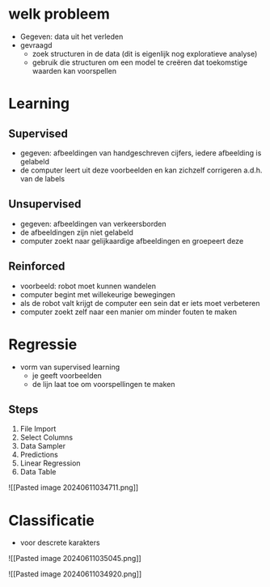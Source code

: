# welk probleem 

- Gegeven:  data uit het verleden 
- gevraagd 
	- zoek structuren in de data (dit is eigenlijk nog exploratieve analyse)
	- gebruik die structuren om een model te creëren dat toekomstige waarden kan voorspellen

# Learning
## Supervised 
- gegeven: afbeeldingen van handgeschreven cijfers, iedere afbeelding is gelabeld
- de computer leert uit deze voorbeelden en kan zichzelf corrigeren a.d.h. van de labels
## Unsupervised 
- gegeven:  afbeeldingen van verkeersborden
- de afbeeldingen zijn niet gelabeld
- computer zoekt naar gelijkaardige afbeeldingen en groepeert deze
## Reinforced 
- voorbeeld: robot moet kunnen wandelen
- computer begint met willekeurige bewegingen
- als de robot valt krijgt de computer een sein dat er iets moet verbeteren
- computer zoekt zelf naar een manier om minder fouten te maken

# Regressie 
- vorm van supervised learning 
	- je geeft voorbeelden 
	- de lijn laat toe om voorspellingen te maken 

## Steps 
1. File Import 
2. Select Columns 
3. Data Sampler
4. Predictions 
5. Linear Regression 
6. Data Table 

![[Pasted image 20240611034711.png]]

# Classificatie 
- voor descrete karakters

![[Pasted image 20240611035045.png]]


![[Pasted image 20240611034920.png]]

